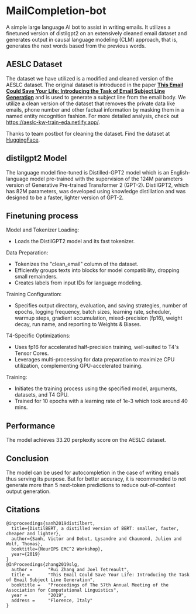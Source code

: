 # MailCompletion-bot

A simple large language AI bot to assist in writing emails. It utilizes a finetuned version of distilgpt2 on an extensively cleaned email dataset and generates output in causal language modeling (CLM) approach, that is, generates the next words based from the previous words.

## AESLC Dataset
The dataset we have utilized is a modified and cleaned version of the AESLC dataset. The original dataset is introduced in the paper [**This Email Could Save Your Life: Introducing the Task of Email Subject Line Generation**](https://arxiv.org/pdf/1906.03497v1.pdf) and is used to generate a subject line from the email body. We utilize a clean version of the dataset that removes the private data like emails, phone number and other factual information by masking them in a named entity recognition fashion. For more detailed analysis, check out https://aeslc-kw-train-eda.netlify.app/.

Thanks to team postbot for cleaning the dataset. Find the dataset at [HuggingFace](https://huggingface.co/datasets/postbot/aeslc_kw).

## distilgpt2 Model
The language model fine-tuned is Distilled-GPT2 model which is an English-language model pre-trained with the supervision of the 124M parameters version of Generative Pre-trained Transformer 2 (GPT-2). DistilGPT2, which has 82M parameters, was developed using knowledge distillation and was designed to be a faster, lighter version of GPT-2.

## Finetuning process
Model and Tokenizer Loading:
- Loads the DistilGPT2 model and its fast tokenizer.

Data Preparation:
- Tokenizes the "clean_email" column of the dataset.
- Efficiently groups texts into blocks for model compatibility, dropping small remainders.
- Creates labels from input IDs for language modeling.

Training Configuration:
- Specifies output directory, evaluation, and saving strategies, number of epochs, logging frequency, batch sizes, learning rate, scheduler, warmup steps, gradient accumulation, mixed-precision (fp16), weight decay, run name, and reporting to Weights & Biases.

T4-Specific Optimizations:
- Uses fp16 for accelerated half-precision training, well-suited to T4's Tensor Cores.
- Leverages multi-processing for data preparation to maximize CPU utilization, complementing GPU-accelerated training.

Training:
- Initiates the training process using the specified model, arguments, datasets, and T4 GPU.
- Trained for 10 epochs with a learning rate of 1e-3 which took around 40 mins.

## Performance
The model achieves 33.20 perplexity score on the AESLC dataset.

## Conclusion
The model can be used for autocompletion in the case of writing emails thus serving its purpose. But for better accuracy, it is recommended to not generate more than 5 next-token predictions to reduce out-of-context output generation.

## Citations
```
@inproceedings{sanh2019distilbert,
  title={DistilBERT, a distilled version of BERT: smaller, faster, cheaper and lighter},
  author={Sanh, Victor and Debut, Lysandre and Chaumond, Julien and Wolf, Thomas},
  booktitle={NeurIPS EMC^2 Workshop},
  year={2019}
}
@InProceedings{zhang2019slg,
  author =      "Rui Zhang and Joel Tetreault",
  title =       "This Email Could Save Your Life: Introducing the Task of Email Subject Line Generation",
  booktitle =   "Proceedings of The 57th Annual Meeting of the Association for Computational Linguistics",
  year =        "2019",
  address =     "Florence, Italy"
}
```
